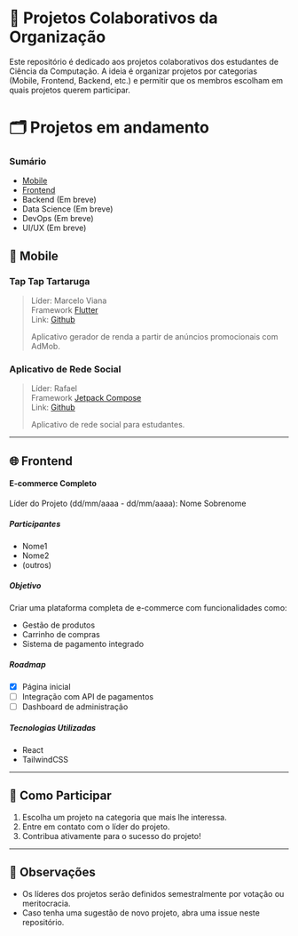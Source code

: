 # 🚀 Projetos Colaborativos da Organização  

Este repositório é dedicado aos projetos colaborativos dos estudantes de Ciência da Computação. A ideia é organizar projetos por categorias (Mobile, Frontend, Backend, etc.) e permitir que os membros escolham em quais projetos querem participar.

# 🗂️ Projetos em andamento  
### Sumário
- [Mobile](#-mobile)
- [Frontend](#-frontend) 
- Backend (Em breve)
- Data Science (Em breve)
- DevOps (Em breve)
- UI/UX (Em breve)


## 📱 Mobile  

<h3>Tap Tap Tartaruga</h3>

> Líder: Marcelo Viana
> <br> Framework [Flutter](https://flutter.dev)
> <br>Link: [Github](https://github.com/alunos-uninter/mobile-admob/tree/main)
> <p>Aplicativo gerador de renda a partir de anúncios promocionais com AdMob.</p>

<h3>Aplicativo de Rede Social</h3>

> Líder: Rafael
> <br> Framework [Jetpack Compose](https://developer.android.com/jetpack/compose)
> <br>Link: [Github](https://github.com/alunos-uninter/mobile-rede-social/tree/main)
> <p>Aplicativo de rede social para estudantes.</p>
---

## 🌐 Frontend  

#### **E-commerce Completo**  
Líder do Projeto (dd/mm/aaaa - dd/mm/aaaa): Nome Sobrenome  

##### **Participantes**  
- Nome1  
- Nome2  
- (outros)  

##### **Objetivo**  
Criar uma plataforma completa de e-commerce com funcionalidades como:  
- Gestão de produtos  
- Carrinho de compras  
- Sistema de pagamento integrado  

##### **Roadmap**  
- [x] Página inicial  
- [ ] Integração com API de pagamentos  
- [ ] Dashboard de administração  

##### **Tecnologias Utilizadas**  
- React  
- TailwindCSS  

---

## 👥 Como Participar  
1. Escolha um projeto na categoria que mais lhe interessa.  
2. Entre em contato com o líder do projeto.  
3. Contribua ativamente para o sucesso do projeto!  

---

## 📑 Observações  
- Os líderes dos projetos serão definidos semestralmente por votação ou meritocracia.  
- Caso tenha uma sugestão de novo projeto, abra uma issue neste repositório.  